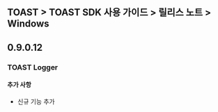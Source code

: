 ## TOAST > TOAST SDK 사용 가이드 > 릴리스 노트 > Windows

## 0.9.0.12

### TOAST Logger

#### 추가 사항

* 신규 기능 추가